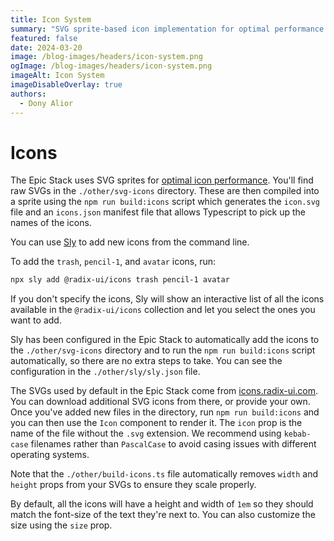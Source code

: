 ```yaml
---
title: Icon System
summary: "SVG sprite-based icon implementation for optimal performance in Epic Stack"
featured: false
date: 2024-03-20
image: /blog-images/headers/icon-system.png
ogImage: /blog-images/headers/icon-system.png
imageAlt: Icon System
imageDisableOverlay: true
authors:
  - Dony Alior
---
```


# Icons

The Epic Stack uses SVG sprites for
[optimal icon performance](https://benadam.me/thoughts/react-svg-sprites/).
You'll find raw SVGs in the `./other/svg-icons` directory. These are then
compiled into a sprite using the `npm run build:icons` script which generates
the `icon.svg` file and an `icons.json` manifest file that allows Typescript to
pick up the names of the icons.

You can use [Sly](https://github.com/jacobparis-insiders/sly/tree/main/cli) to
add new icons from the command line.

To add the `trash`, `pencil-1`, and `avatar` icons, run:

```sh
npx sly add @radix-ui/icons trash pencil-1 avatar
```

If you don't specify the icons, Sly will show an interactive list of all the
icons available in the `@radix-ui/icons` collection and let you select the ones
you want to add.

Sly has been configured in the Epic Stack to automatically add the icons to the
`./other/svg-icons` directory and to run the `npm run build:icons` script
automatically, so there are no extra steps to take. You can see the
configuration in the `./other/sly/sly.json` file.

The SVGs used by default in the Epic Stack come from
[icons.radix-ui.com](https://icons.radix-ui.com/). You can download additional
SVG icons from there, or provide your own. Once you've added new files in the
directory, run `npm run build:icons` and you can then use the `Icon` component
to render it. The `icon` prop is the name of the file without the `.svg`
extension. We recommend using `kebab-case` filenames rather than `PascalCase` to
avoid casing issues with different operating systems.

Note that the `./other/build-icons.ts` file automatically removes `width` and
`height` props from your SVGs to ensure they scale properly.

By default, all the icons will have a height and width of `1em` so they should
match the font-size of the text they're next to. You can also customize the size
using the `size` prop.
